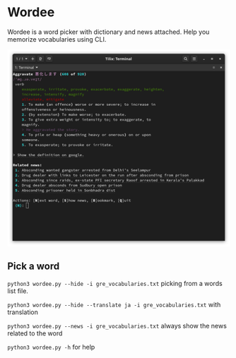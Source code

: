 # Wordee
Wordee is a word picker with dictionary and news attached. Help you memorize vocabularies using CLI.

![](/imgs/screenshot_5.png)

## Pick a word
``python3 wordee.py --hide -i gre_vocabularies.txt`` picking from a words list file.

``python3 wordee.py --hide --translate ja -i gre_vocabularies.txt`` with translation

``python3 wordee.py --news -i gre_vocabularies.txt`` always show the news related to the word

``python3 wordee.py -h`` for help